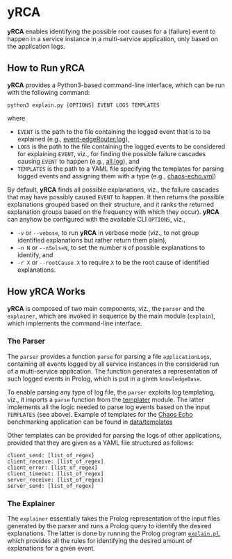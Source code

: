 # yRCA
**yRCA** enables identifying the possible root causes for a (failure) event to happen in a service instance in a multi-service application, only based on the application logs.

## How to Run yRCA
**yRCA** provides a Python3-based command-line interface, which can be run with the following command:
```
python3 explain.py [OPTIONS] EVENT LOGS TEMPLATES
```
where
* `EVENT` is the path to the file containing the logged event that is to be explained (e.g., [event-edgeRouter.log](https://github.com/di-unipi-socc/yRCA/blob/main/data/examples/sock-echo/orders-fail/event-edgeRouter.log)),
* `LOGS` is the path to the file containing the logged events to be considered for explaining `EVENT`, viz., for finding the possible failure cascades causing `EVENT` to happen (e.g., [all.log](https://github.com/di-unipi-socc/yRCA/blob/main/data/examples/sock-echo/orders-fail/all.log)), and 
* `TEMPLATES` is the path to a YAML file specifying the templates for parsing logged events and assigning them with a type (e.g., [chaos-echo.yml](https://github.com/di-unipi-socc/yRCA/blob/main/data/templates/chaos-echo.yml))

By default, **yRCA** finds all possible explanations,  viz., the failure cascades that may have possibly caused `EVENT` to happen.
It then returns the possible explanations grouped based on their structure, and it ranks the returned explanation groups based on the frequency with which they occur).
**yRCA** can anyhow be configured with the available CLI `OPTIONS`, viz.,
* `-v` or `--vebose`, to run **yRCA** in verbose mode (viz., to not group identified explanations but rather return them plain),
* `-n N` or `--nSols=N`, to set the number `N` of possible explanations to identify, and
* `-r X` or `--rootCause X` to require `X` to be the root cause of identified explanations.

## How yRCA Works

**yRCA** is composed of two main components, viz., the `parser` and the `explainer`, which are invoked in sequence by the main module (`explain`), which implements the command-line interface.

### The Parser
The `parser` provides a function `parse` for parsing a file `applicationLogs`, containing all events logged by all service instances in the considered run of a multi-service application. The function generates a representation of such logged events in Prolog, which is put in a given `knowledgeBase`. 

To enable parsing any type of log file, the `parser` exploits log templating, viz., it imports a `parse` function from the [templater](parser/templater) module. 
The latter implements all the logic needed to parse log events based on the input `TEMPLATES` (see above). 
Example of templates for the [Chaos Echo](https://github.com/di-unipi-socc/chaos-echo) benchmarking application can be found in [data/templates](data/templates)

Other templates can be provided for parsing the logs of other applications, provided that they are given as a YAML file structured as follows:
```
client_send: [list_of_regex]
client_receive: [list_of_regex]
client_error: [list_of_regex]
client_timeout: [list_of_regex]
server_receive: [list_of_regex]
server_send: [list_of_regex]
```

### The Explainer
The `explainer` essentially takes the Prolog representation of the input files generated by the parser and runs a Prolog query to identify the desired explanations. The latter is done by running the Prolog program [`explain.pl`](explainer/prolog/explain.pl), which provides all the rules for identifying the desired amount of explanations for a given event.
